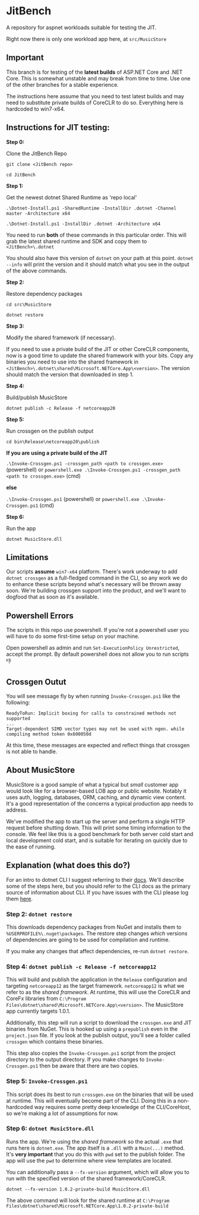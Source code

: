 
# JitBench

A repository for aspnet workloads suitable for testing the JIT.

Right now there is only one workload app here, at `src/MusicStore`

## Important

This branch is for testing of the **latest builds** of ASP.NET Core and .NET Core. This is somewhat unstable and may break from time to time. Use one of the other branches for a stable experience.

The instructions here assume that you need to test latest builds and may need to substitute private builds of CoreCLR to do so. Everything here is hardcoded to win7-x64.

## Instructions for JIT testing:

**Step 0:**

Clone the JitBench Repo

`git clone <JitBench repo>`

`cd JitBench`

**Step 1:**

Get the newest dotnet Shared Runtime as 'repo local' 

`.\Dotnet-Install.ps1 -SharedRuntime -InstallDir .dotnet -Channel master -Architecture x64`

`.\Dotnet-Install.ps1 -InstallDir .dotnet -Architecture x64`

You need to run **both** of these commands in this particular order. This will grab the latest shared runtime and SDK and copy them to `<JitBench>\.dotnet`

You should also have this version of `dotnet` on your path at this point. `dotnet --info` will print the version and it should match what you see in the output of the above commands.

**Step 2:**

Restore dependency packages 

`cd src\MusicStore`

`dotnet restore`

**Step 3:**

Modify the shared framework (if necessary).

If you need to use a private build of the JIT or other CoreCLR components, now is a good time to update the shared framework with your bits. Copy any binaries you need to use into the shared framework in `<JitBench>\.dotnet\shared\Microsoft.NETCore.App\<version>`. The version should match the version that downloaded in step 1.

**Step 4:** 

Build/publish MusicStore

`dotnet publish -c Release -f netcoreapp20`

**Step 5:** 

Run crossgen on the publish output

`cd bin\Release\netcoreapp20\publish`

**If you are using a private build of the JIT**

`.\Invoke-Crossgen.ps1 -crossgen_path <path to crossgen.exe>` (powershell) or `powershell.exe .\Invoke-Crossgen.ps1 -crossgen_path <path to crossgen.exe>` (cmd)

**else**

`.\Invoke-Crossgen.ps1` (powershell) or `powershell.exe .\Invoke-Crossgen.ps1` (cmd)

**Step 6:**

Run the app

`dotnet MusicStore.dll`

## Limitations

Our scripts **assume** `win7-x64` platform. There's work underway to add `dotnet crossgen` as a full-fledged command in the CLI, so any work we do to enhance these scripts beyond what's necessary will be thrown away soon. We're building crossgen support into the product, and we'll want to dogfood that as soon as it's available.

## Powershell Errors

The scripts in this repo use powershell. If you're not a powershell user you will have to do some first-time setup on your machine.

Open powershell as admin and run `Set-ExecutionPolicy Unrestricted`, accept the prompt. By default powershell does not allow you to run scripts :-1:

## Crossgen Outut

You will see message fly by when running `Invoke-Crossgen.ps1` like the following:
```
ReadyToRun: Implicit boxing for calls to constrained methods not supported
...  
Target-dependent SIMD vector types may not be used with ngen. while compiling method token 0x600050d
```

At this time, these messages are expected and reflect things that crossgen is not able to handle.

## About MusicStore

MusicStore is a good sample of what a typical but *small* customer app would look like for a browser-based LOB app or public website. Notably it uses auth, logging, databases, ORM, caching, and dynamic view content. It's a good representation of the concerns a typical production app needs to address.

We've modified the app to start up the server and perform a single HTTP request before shutting down. This will print some timing information to the console. We feel like this is a good benchmark for both server cold start and local development cold start, and is suitable for iterating on quickly due to the ease of running.

## Explanation (what does this do?)

For an intro to dotnet CLI I suggest referring to their [docs](https://docs.microsoft.com/en-us/dotnet/articles/core/tools/index). We'll describe some of the steps here, but you should refer to the CLI docs as the primary source of information about CLI. If you have issues with the CLI please log them [here](https://github.com/dotnet/cli/issues).

### Step 2: `dotnet restore`

This downloads dependency packages from NuGet and installs them to `%USERPROFILE%\.nuget\packages`. The restore step changes *which* versions of dependencies are going to be used for compilation and runtime.

If you make any changes that affect dependencies, re-run `dotnet restore`.

### Step 4: `dotnet publish -c Release -f netcoreapp12`

This will build and publish the application in the `Release` configuration and targeting `netcoreapp12` as the target framework. `netcoreapp12` is what we refer to as the *shared framework*. At runtime, this will use the CoreCLR and CoreFx libraries from `C:\Program Files\dotnet\shared\Microsoft.NETCore.App\<version>`. The MusicStore app currently targets 1.0.1.

Additionally, this step will run a script to download the `crossgen.exe` and JIT binaries from NuGet. This is hooked up using a `prepublish` even in the `project.json` file. If you look at the publish output, you'll see a folder called `crossgen` which contains these binaries.

This step also copies the `Invoke-Crossgen.ps1` script from the project directory to the output directory. If you make changes to `Invoke-Crossgen.ps1` then be aware that there are two copies.

### Step 5: `Invoke-Crossgen.ps1`

This script does its best to run `crossgen.exe` on the binaries that will be used at runtime. This will eventually become part of the CLI. Doing this in a non-hardcoded way requires some pretty deep knowledge of the CLI/CoreHost, so we're making a lot of assumptions for now.

### Step 6: `dotnet MusicStore.dll`

Runs the app. We're using the *shared framework* so the actual `.exe` that runs here is `dotnet.exe`. The app itself is a `.dll` with a `Main(...)` method. It's **very important** that you do this with `pwd` set to the publish folder. The app will use the `pwd` to determine where view templates are located.

You can additionally pass a `--fx-version` argument, which will allow you to run with the specified version of the shared framework/CoreCLR. 

```
dotnet --fx-version 1.0.2-private-build MusicStore.dll
```

The above command will look for the shared runtime at `C:\Program Files\dotnet\shared\Microsoft.NETCore.App\1.0.2-private-build`
